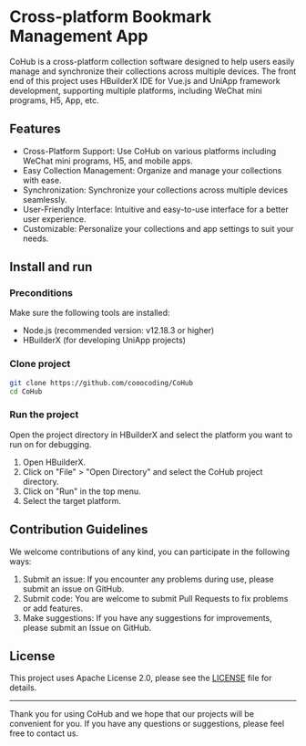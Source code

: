 # Cross-platform Bookmark Management App

CoHub is a cross-platform collection software designed to help users easily manage and synchronize their collections across multiple devices. The front end of this project uses HBuilderX IDE for Vue.js and UniApp framework development, supporting multiple platforms, including WeChat mini programs, H5, App, etc.

## Features
- Cross-Platform Support: Use CoHub on various platforms including WeChat mini programs, H5, and mobile apps.
- Easy Collection Management: Organize and manage your collections with ease.
- Synchronization: Synchronize your collections across multiple devices seamlessly.
- User-Friendly Interface: Intuitive and easy-to-use interface for a better user experience.
- Customizable: Personalize your collections and app settings to suit your needs.

## Install and run

### Preconditions

Make sure the following tools are installed:

- Node.js (recommended version: v12.18.3 or higher)
- HBuilderX (for developing UniApp projects)

### Clone project

```bash
git clone https://github.com/cooocoding/CoHub
cd CoHub
```


### Run the project

Open the project directory in HBuilderX and select the platform you want to run on for debugging.

1. Open HBuilderX.
2. Click on "File" > "Open Directory" and select the CoHub project directory.
3. Click on "Run" in the top menu.
4. Select the target platform.


## Contribution Guidelines

We welcome contributions of any kind, you can participate in the following ways:

1. Submit an issue: If you encounter any problems during use, please submit an issue on GitHub.
2. Submit code: You are welcome to submit Pull Requests to fix problems or add features.
3. Make suggestions: If you have any suggestions for improvements, please submit an Issue on GitHub.

## License

This project uses Apache License 2.0, please see the [LICENSE](./LICENSE) file for details.

---

Thank you for using CoHub and we hope that our projects will be convenient for you. If you have any questions or suggestions, please feel free to contact us.

